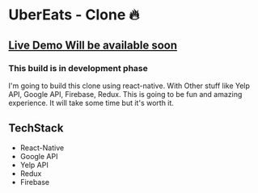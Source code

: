 # UberEats - Clone 🔥

<h2> <a href="#" > Live Demo Will be available soon </a> </h2>

<h3>This build is in development phase</h3>

I'm going to build this clone using react-native. With Other stuff like Yelp API, Google API, Firebase, Redux. This is going to be fun and amazing experience. It will take some time but it's worth it.


## TechStack

<ul>
    <li>React-Native</li>
    <li>Google API</li>
    <li>Yelp API</li>
    <li>Redux</li>
    <li>Firebase</li>
</ul>



